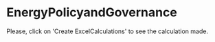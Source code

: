 # EnergyPolicyandGovernance
Please, click on 'Create ExcelCalculations' to see the calculation made. 
